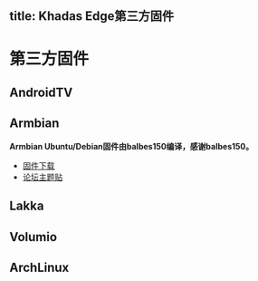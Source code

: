 title: Khadas Edge第三方固件
---

# 第三方固件
## AndroidTV

## Armbian
**Armbian Ubuntu/Debian固件由balbes150编译，感谢balbes150。**
* [固件下载](https://yadi.sk/d/ie_dx5x_w2xUIQ/LINUX/ARMBIAN)
* [论坛主题贴](https://forum.khadas.com/t/armbian-for-khadas-edge-rk3399/3168)

## Lakka

## Volumio

## ArchLinux
